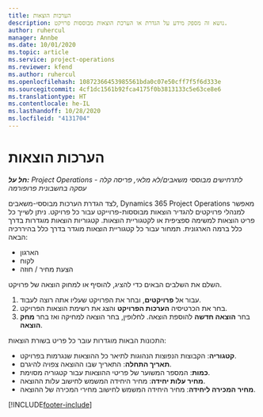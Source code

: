 ```yaml
---
title: הערכות הוצאות
description: נושא זה מספק מידע על הגדרת או הערכת הוצאות מבוססות פרויקט.
author: ruhercul
manager: Annbe
ms.date: 10/01/2020
ms.topic: article
ms.service: project-operations
ms.reviewer: kfend
ms.author: ruhercul
ms.openlocfilehash: 10872366453985561bda0c07e50cff7f5f6d333e
ms.sourcegitcommit: 4cf1dc1561b92fca4175f0b3813133c5e63ce8e6
ms.translationtype: HT
ms.contentlocale: he-IL
ms.lasthandoff: 10/28/2020
ms.locfileid: "4131704"
---
```

# <a name="expense-estimates"></a>הערכות הוצאות
_**חל על:** Project Operations לתרחישים מבוססי משאבים/לא מלאי, פריסה קלה - עסקה בחשבונית פרופורמה_

לצד הגדרת הערכות מבוססי-משאבים, Dynamics 365 Project Operations מאפשר למנהלי פרויקטים להגדיר הוצאות מבוססות-פרוייקט עבור כל פרויקט. ניתן לשייך כל פריט הוצאות למשימה ספציפית או לקטגוריית הוצאות. קטגוריות הוצאות מוגדרות בדרך כלל ברמה הארגונית. תמחור עבור כל קטגוריית הוצאות מוגדר בדרך כלל בהיררכיה הבאה:

- הארגון
- לקוח
- הצעת מחיר / חוזה

השלם את השלבים הבאים כדי להציג, להוסיף או למחוק הוצאה של פרויקט.

1. עבור אל **פרויקטים**, ובחר את הפרויקט שעליו אתה רוצה לעבוד.
2. בחר את הכרטיסיה **הערכות הפרויקט** והצג את רשימת הוצאות הפרויקט.
3. בחר **הוצאה חדשה** להוספת הוצאה. לחלופין, בחר הוצאה למחיקה ואז בחר **מחק הוצאה**.

התכונות הבאות מוגדרות עובר כל פריט בשורת הוצאות:

- **קטגוריה**: הקבוצות הנפוצות הנהוגות לתיאר כל ההוצאות שנגרמות בפרויקט.
- **תאריך התחלה**: התאריך שבו ההוצאה צפויה להיגרם.
- **כמות**: המספר המשוער של פריטי ההוצאות עבור קטגוריה מסוימת.
- **מחיר עלות יחידה**: מחיר היחידה המשמש לחישוב עלות ההוצאה.
- **מחיר המכירה ליחידה**: מחיר היחידה המשמש לחישוב מחירי המכירה של ההוצאה.



[!INCLUDE[footer-include](../includes/footer-banner.md)]